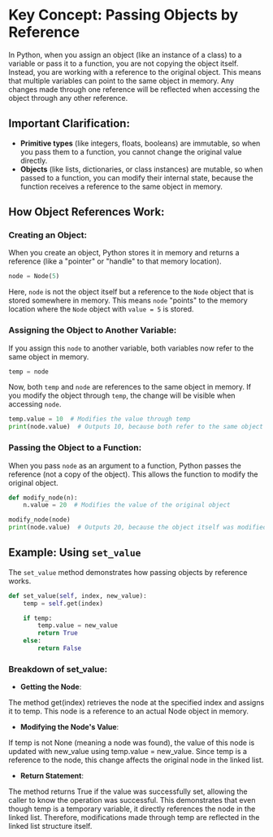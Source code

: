 # Key Concept: Passing Objects by Reference

In Python, when you assign an object (like an instance of a class) to a variable or pass it to a function, you are not copying the object itself. Instead, you are working with a reference to the original object. This means that multiple variables can point to the same object in memory. Any changes made through one reference will be reflected when accessing the object through any other reference.

## Important Clarification:

- **Primitive types** (like integers, floats, booleans) are immutable, so when you pass them to a function, you cannot change the original value directly.
- **Objects** (like lists, dictionaries, or class instances) are mutable, so when passed to a function, you can modify their internal state, because the function receives a reference to the same object in memory.

## How Object References Work:

### Creating an Object:
When you create an object, Python stores it in memory and returns a reference (like a "pointer" or "handle" to that memory location).

```python
node = Node(5)
```

Here, `node` is not the object itself but a reference to the `Node` object that is stored somewhere in memory. This means `node` "points" to the memory location where the `Node` object with `value = 5` is stored.

### Assigning the Object to Another Variable:
If you assign this `node` to another variable, both variables now refer to the same object in memory.

```python
temp = node
```

Now, both `temp` and `node` are references to the same object in memory. If you modify the object through `temp`, the change will be visible when accessing `node`.

```python
temp.value = 10  # Modifies the value through temp
print(node.value)  # Outputs 10, because both refer to the same object
```

### Passing the Object to a Function:
When you pass `node` as an argument to a function, Python passes the reference (not a copy of the object). This allows the function to modify the original object.

```python
def modify_node(n):
    n.value = 20  # Modifies the value of the original object

modify_node(node)
print(node.value)  # Outputs 20, because the object itself was modified
```

## Example: Using `set_value`

The `set_value` method demonstrates how passing objects by reference works.

```python
def set_value(self, index, new_value):
    temp = self.get(index)

    if temp:
        temp.value = new_value
        return True
    else:
        return False
```

### Breakdown of set_value:
- **Getting the Node**:

The method get(index) retrieves the node at the specified index and assigns it to temp. This node is a reference to an actual Node object in memory.

- **Modifying the Node's Value**:

If temp is not None (meaning a node was found), the value of this node is updated with new_value using temp.value = new_value. Since temp is a reference to the node, this change affects the original node in the linked list.

- **Return Statement**:

The method returns True if the value was successfully set, allowing the caller to know the operation was successful.
This demonstrates that even though temp is a temporary variable, it directly references the node in the linked list. Therefore, modifications made through temp are reflected in the linked list structure itself.